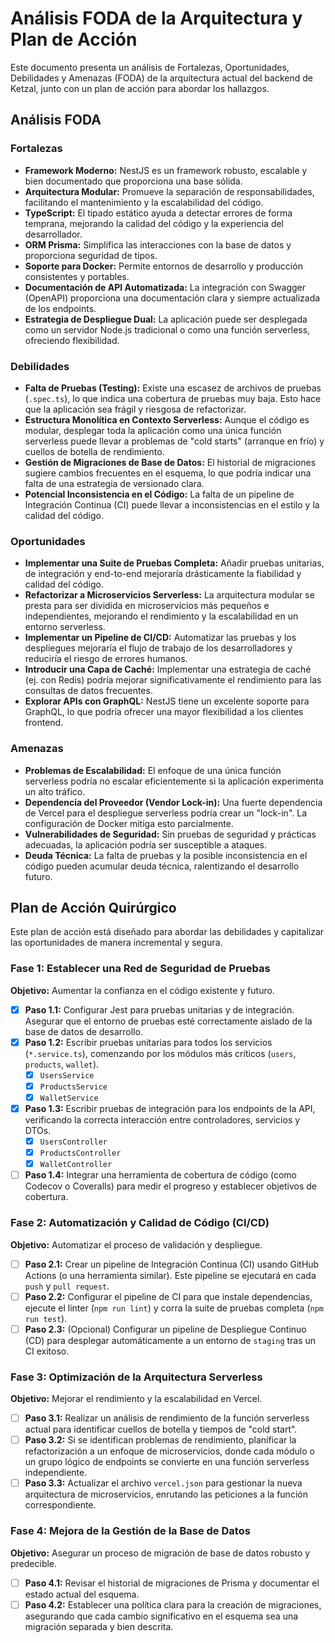 # Análisis FODA de la Arquitectura y Plan de Acción

Este documento presenta un análisis de Fortalezas, Oportunidades, Debilidades y Amenazas (FODA) de la arquitectura actual del backend de Ketzal, junto con un plan de acción para abordar los hallazgos.

## Análisis FODA

### Fortalezas

- **Framework Moderno:** NestJS es un framework robusto, escalable y bien documentado que proporciona una base sólida.
- **Arquitectura Modular:** Promueve la separación de responsabilidades, facilitando el mantenimiento y la escalabilidad del código.
- **TypeScript:** El tipado estático ayuda a detectar errores de forma temprana, mejorando la calidad del código y la experiencia del desarrollador.
- **ORM Prisma:** Simplifica las interacciones con la base de datos y proporciona seguridad de tipos.
- **Soporte para Docker:** Permite entornos de desarrollo y producción consistentes y portables.
- **Documentación de API Automatizada:** La integración con Swagger (OpenAPI) proporciona una documentación clara y siempre actualizada de los endpoints.
- **Estrategia de Despliegue Dual:** La aplicación puede ser desplegada como un servidor Node.js tradicional o como una función serverless, ofreciendo flexibilidad.

### Debilidades

- **Falta de Pruebas (Testing):** Existe una escasez de archivos de pruebas (`.spec.ts`), lo que indica una cobertura de pruebas muy baja. Esto hace que la aplicación sea frágil y riesgosa de refactorizar.
- **Estructura Monolítica en Contexto Serverless:** Aunque el código es modular, desplegar toda la aplicación como una única función serverless puede llevar a problemas de "cold starts" (arranque en frío) y cuellos de botella de rendimiento.
- **Gestión de Migraciones de Base de Datos:** El historial de migraciones sugiere cambios frecuentes en el esquema, lo que podría indicar una falta de una estrategia de versionado clara.
- **Potencial Inconsistencia en el Código:** La falta de un pipeline de Integración Continua (CI) puede llevar a inconsistencias en el estilo y la calidad del código.

### Oportunidades

- **Implementar una Suite de Pruebas Completa:** Añadir pruebas unitarias, de integración y end-to-end mejoraría drásticamente la fiabilidad y calidad del código.
- **Refactorizar a Microservicios Serverless:** La arquitectura modular se presta para ser dividida en microservicios más pequeños e independientes, mejorando el rendimiento y la escalabilidad en un entorno serverless.
- **Implementar un Pipeline de CI/CD:** Automatizar las pruebas y los despliegues mejoraría el flujo de trabajo de los desarrolladores y reduciría el riesgo de errores humanos.
- **Introducir una Capa de Caché:** Implementar una estrategia de caché (ej. con Redis) podría mejorar significativamente el rendimiento para las consultas de datos frecuentes.
- **Explorar APIs con GraphQL:** NestJS tiene un excelente soporte para GraphQL, lo que podría ofrecer una mayor flexibilidad a los clientes frontend.

### Amenazas

- **Problemas de Escalabilidad:** El enfoque de una única función serverless podría no escalar eficientemente si la aplicación experimenta un alto tráfico.
- **Dependencia del Proveedor (Vendor Lock-in):** Una fuerte dependencia de Vercel para el despliegue serverless podría crear un "lock-in". La configuración de Docker mitiga esto parcialmente.
- **Vulnerabilidades de Seguridad:** Sin pruebas de seguridad y prácticas adecuadas, la aplicación podría ser susceptible a ataques.
- **Deuda Técnica:** La falta de pruebas y la posible inconsistencia en el código pueden acumular deuda técnica, ralentizando el desarrollo futuro.

## Plan de Acción Quirúrgico

Este plan de acción está diseñado para abordar las debilidades y capitalizar las oportunidades de manera incremental y segura.

### Fase 1: Establecer una Red de Seguridad de Pruebas

**Objetivo:** Aumentar la confianza en el código existente y futuro.

- [x] **Paso 1.1:** Configurar Jest para pruebas unitarias y de integración. Asegurar que el entorno de pruebas esté correctamente aislado de la base de datos de desarrollo.
- [x] **Paso 1.2:** Escribir pruebas unitarias para todos los servicios (`*.service.ts`), comenzando por los módulos más críticos (`users`, `products`, `wallet`).
  - [x] `UsersService`
  - [x] `ProductsService`
  - [x] `WalletService`
- [x] **Paso 1.3:** Escribir pruebas de integración para los endpoints de la API, verificando la correcta interacción entre controladores, servicios y DTOs.
  - [x] `UsersController`
  - [x] `ProductsController`
  - [x] `WalletController`
- [ ] **Paso 1.4:** Integrar una herramienta de cobertura de código (como Codecov o Coveralls) para medir el progreso y establecer objetivos de cobertura.

### Fase 2: Automatización y Calidad de Código (CI/CD)

**Objetivo:** Automatizar el proceso de validación y despliegue.

- [ ] **Paso 2.1:** Crear un pipeline de Integración Continua (CI) usando GitHub Actions (o una herramienta similar). Este pipeline se ejecutará en cada `push` y `pull request`.
- [ ] **Paso 2.2:** Configurar el pipeline de CI para que instale dependencias, ejecute el linter (`npm run lint`) y corra la suite de pruebas completa (`npm run test`).
- [ ] **Paso 2.3:** (Opcional) Configurar un pipeline de Despliegue Continuo (CD) para desplegar automáticamente a un entorno de `staging` tras un CI exitoso.

### Fase 3: Optimización de la Arquitectura Serverless

**Objetivo:** Mejorar el rendimiento y la escalabilidad en Vercel.

- [ ] **Paso 3.1:** Realizar un análisis de rendimiento de la función serverless actual para identificar cuellos de botella y tiempos de "cold start".
- [ ] **Paso 3.2:** Si se identifican problemas de rendimiento, planificar la refactorización a un enfoque de microservicios, donde cada módulo o un grupo lógico de endpoints se convierte en una función serverless independiente.
- [ ] **Paso 3.3:** Actualizar el archivo `vercel.json` para gestionar la nueva arquitectura de microservicios, enrutando las peticiones a la función correspondiente.

### Fase 4: Mejora de la Gestión de la Base de Datos

**Objetivo:** Asegurar un proceso de migración de base de datos robusto y predecible.

- [ ] **Paso 4.1:** Revisar el historial de migraciones de Prisma y documentar el estado actual del esquema.
- [ ] **Paso 4.2:** Establecer una política clara para la creación de migraciones, asegurando que cada cambio significativo en el esquema sea una migración separada y bien descrita.